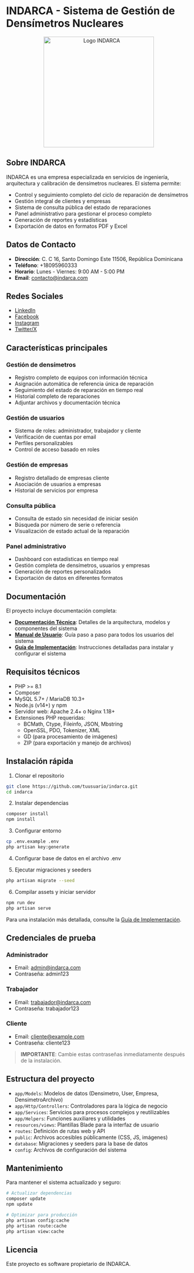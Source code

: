 # INDARCA - Sistema de Gestión de Densímetros Nucleares

<p align="center">
  <img src="public/assets/img/logo-indarca.png" alt="Logo INDARCA" width="300">
</p>

## Sobre INDARCA

INDARCA es una empresa especializada en servicios de ingeniería, arquitectura y calibración de densímetros nucleares. El sistema permite:

- Control y seguimiento completo del ciclo de reparación de densímetros
- Gestión integral de clientes y empresas
- Sistema de consulta pública del estado de reparaciones
- Panel administrativo para gestionar el proceso completo
- Generación de reportes y estadísticas
- Exportación de datos en formatos PDF y Excel

## Datos de Contacto

- **Dirección**: C. C 16, Santo Domingo Este 11506, República Dominicana
- **Teléfono**: +18095960333
- **Horario**: Lunes - Viernes: 9:00 AM - 5:00 PM
- **Email**: contacto@indarca.com

## Redes Sociales

- [LinkedIn](https://www.linkedin.com/company/indarca-srl/)
- [Facebook](https://www.facebook.com/share/1EJq41gUNs/?mibextid=wwXIfr)
- [Instagram](https://www.instagram.com/indarca.srl?igsh=MXZzN2l3cTBxaG1jOA==)
- [Twitter/X](https://x.com/indarca_srl?s=11)

## Características principales

### Gestión de densímetros
- Registro completo de equipos con información técnica
- Asignación automática de referencia única de reparación
- Seguimiento del estado de reparación en tiempo real
- Historial completo de reparaciones
- Adjuntar archivos y documentación técnica

### Gestión de usuarios
- Sistema de roles: administrador, trabajador y cliente
- Verificación de cuentas por email
- Perfiles personalizables
- Control de acceso basado en roles

### Gestión de empresas
- Registro detallado de empresas cliente
- Asociación de usuarios a empresas
- Historial de servicios por empresa

### Consulta pública
- Consulta de estado sin necesidad de iniciar sesión
- Búsqueda por número de serie o referencia
- Visualización de estado actual de la reparación

### Panel administrativo
- Dashboard con estadísticas en tiempo real
- Gestión completa de densímetros, usuarios y empresas
- Generación de reportes personalizados
- Exportación de datos en diferentes formatos

## Documentación

El proyecto incluye documentación completa:

- **[Documentación Técnica](documentacion_tecnica.md)**: Detalles de la arquitectura, modelos y componentes del sistema
- **[Manual de Usuario](manual_usuario.md)**: Guía paso a paso para todos los usuarios del sistema
- **[Guía de Implementación](guia_implementacion.md)**: Instrucciones detalladas para instalar y configurar el sistema

## Requisitos técnicos

- PHP >= 8.1
- Composer
- MySQL 5.7+ / MariaDB 10.3+
- Node.js (v14+) y npm
- Servidor web: Apache 2.4+ o Nginx 1.18+
- Extensiones PHP requeridas:
  - BCMath, Ctype, Fileinfo, JSON, Mbstring
  - OpenSSL, PDO, Tokenizer, XML
  - GD (para procesamiento de imágenes)
  - ZIP (para exportación y manejo de archivos)

## Instalación rápida

1. Clonar el repositorio
```bash
git clone https://github.com/tuusuario/indarca.git
cd indarca
```

2. Instalar dependencias
```bash
composer install
npm install
```

3. Configurar entorno
```bash
cp .env.example .env
php artisan key:generate
```

4. Configurar base de datos en el archivo .env

5. Ejecutar migraciones y seeders
```bash
php artisan migrate --seed
```

6. Compilar assets y iniciar servidor
```bash
npm run dev
php artisan serve
```

Para una instalación más detallada, consulte la [Guía de Implementación](guia_implementacion.md).

## Credenciales de prueba

### Administrador
- Email: admin@indarca.com
- Contraseña: admin123

### Trabajador
- Email: trabajador@indarca.com
- Contraseña: trabajador123

### Cliente
- Email: cliente@example.com
- Contraseña: cliente123

> **IMPORTANTE**: Cambie estas contraseñas inmediatamente después de la instalación.

## Estructura del proyecto

- `app/Models`: Modelos de datos (Densimetro, User, Empresa, DensimetroArchivo)
- `app/Http/Controllers`: Controladores para la lógica de negocio
- `app/Services`: Servicios para procesos complejos y reutilizables
- `app/Helpers`: Funciones auxiliares y utilidades
- `resources/views`: Plantillas Blade para la interfaz de usuario
- `routes`: Definición de rutas web y API
- `public`: Archivos accesibles públicamente (CSS, JS, imágenes)
- `database`: Migraciones y seeders para la base de datos
- `config`: Archivos de configuración del sistema

## Mantenimiento

Para mantener el sistema actualizado y seguro:

```bash
# Actualizar dependencias
composer update
npm update

# Optimizar para producción
php artisan config:cache
php artisan route:cache
php artisan view:cache
```

## Licencia

Este proyecto es software propietario de INDARCA.
